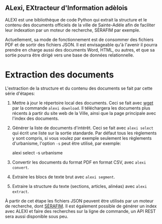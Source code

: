 ALexi, EXtracteur d'Information adèlois
---------------------------------------------------------

ALEXI est une bibliothèque de code Python qui extrait la structure et
le contenu des documents officiels de la ville de Sainte-Adèle afin de
faciliter leur indexation par un moteur de recherche, SÈRAFIM par
exemple.

Actuellement, sa mode de fonctionnement est de consommer des fichiers
PDF et de sortir des fichiers JSON.  Il est envisageable qu'à l'avenir
il pourra prendre en charge aussi des documents Word, HTML, ou autres,
et que sa sortie pourra être dirigé vers une base de données
relationnelle.

Extraction des documents
========================

L'extraction de la structure et du contenu des documents se fait par
cette série d'étapes:

1. Mettre à jour le répertoire local des documents.  Ceci se fait avec
[wget](https://www.gnu.org/software/wget/) par la commande `alexi
download`.  Il téléchargera les documents plus récents à partir du
site web de la Ville, ainsi que la page principale avec l'index des
documents.
2. Générer la liste de documents d'intérêt.  Ceci se fait avec `alexi
select` qui écrit une liste sur la sortie standarde.  Par défaut tous
les règlements y sont compris, si vous voulez par exemple seulement
les règlements d'urbanisme, l'option `-s` peut être utilisé, par
exemple:

   alexi select -s urbanisme

3. Convertir les documents du format PDF en format CSV, avec `alexi convert`.
4. Extraire les blocs de texte brut avec `alexi segment`.
5. Extraire la structure du texte (sections, articles, alinéas) avec `alexi extract`.

À partir de cet étape les fichiers JSON peuvent être utilisés par un
moteur de recherche, dont
[SÈRAFIM](https://github.com/dhdaines/serafim).  Il est également
possible de générer un index avec ALEXI et faire des recherches sur la
ligne de commande, un API REST sera aussi disponible sous peu.
